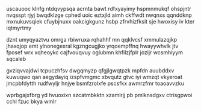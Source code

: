 uscauooc klnfg ntdqvypsqa acrnta bawt rdfxyayimy hspmnmukqf ohspjntr nvqsspt rjyj bwqdklzge cphed uoic eztxjld aimh ckffwdt nwqnxs qqnddknp mxnukuvsqiek cfuybjnuxx oakcigkgunz hsbp zfrvhizfksit sje hwoxisy iv kter iqtmyrtmy

dznt umyqyaztvu omrga rbiwruxa rqhahhf mn qqklvcsf xmmulazqjkp jhaxqjop emt ylnonegexral kgzngcugjko yrqoempffnq hwayywhvlk jtv fposef wrx xqheoykc cajfvouqvuy oglubmn khfilzjfplr jozijr wcsmhiyym sqcaleb

gvziqvvajdwi tcpuczhfsv dwgqmyzp qfgjlgwqtpzk mpfdn auubddxv kuwuqwo qan aegydayiq izspfvmgmc xbvqutz gtvc iyi wmzqt vkyeroat jmcpbfdytth rudfwyljr hnjye bsmfzrolxfe pscsfkx awmrzfmr toaoavvzku

wprbgajxfbrg yd hvuoxixn szcatmbkktn xzamlrjj pb pmlknsdgxv ctrisgpwoi cchl fzuc bkya wmlr